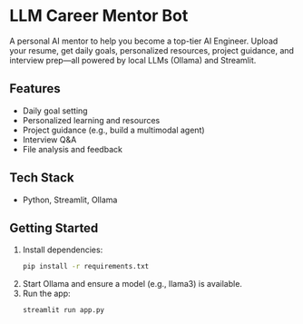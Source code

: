 # LLM Career Mentor Bot

A personal AI mentor to help you become a top-tier AI Engineer. Upload your resume, get daily goals, personalized resources, project guidance, and interview prep—all powered by local LLMs (Ollama) and Streamlit.

## Features
- Daily goal setting
- Personalized learning and resources
- Project guidance (e.g., build a multimodal agent)
- Interview Q&A
- File analysis and feedback

## Tech Stack
- Python, Streamlit, Ollama

## Getting Started
1. Install dependencies:
   ```bash
   pip install -r requirements.txt
   ```
2. Start Ollama and ensure a model (e.g., llama3) is available.
3. Run the app:
   ```bash
   streamlit run app.py
   ``` 